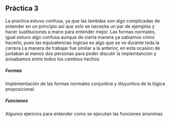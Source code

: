## Práctica 3

La practica estuvo confusa, ya que las lambdas son
algo complicadas de entender en un principio así que solo se necesita
un par de ejemplos y hacer sustituciones a mano para entender mejor.
Las formas normales, igual estuvo algo confusa aunque de cierta manera
ya sabiamos cómo hacerlo, pues las equivalencias logicas es algo que se ve durante toda la carrera
La manera de trabajar fue similar a la anterior, en esta ocasion de juntaban al menos dos personas
para poder discutir la implemtancion y avisabamos entre todos los cambios hechos

##### Formas
Implementación de las formas normales conjuntiva y disyuntiva de la lógica proposicional

##### Funciones
Algunos ejericios para entender como se ejecutan las funciones anonimas